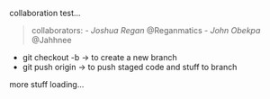 collaboration test...

>collaborators: 
	- _Joshua Regan_ @Reganmatics
	- _John Obekpa_  @Jahhnee	

- git checkout -b <branch-name> -> to create a new branch
- git push origin <branch-name> -> to push staged code and stuff to branch <branch-name>

more stuff loading...
